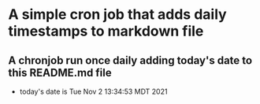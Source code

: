 A simple cron job that adds daily timestamps to markdown file
============================================================
## A chronjob run once daily adding today's date to this README.md file
* today's date is Tue Nov  2 13:34:53 MDT 2021
